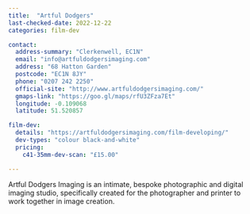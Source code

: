 ```yaml
---
title:  "Artful Dodgers"
last-checked-date: 2022-12-22
categories: film-dev

contact:
  address-summary: "Clerkenwell, EC1N"
  email: "info@artfuldodgersimaging.com"
  address: "68 Hatton Garden"
  postcode: "EC1N 8JY"
  phone: "0207 242 2250"
  official-site: "http://www.artfuldodgersimaging.com/"
  gmaps-link: "https://goo.gl/maps/rfU3ZFza7Et"
  longitude: -0.109068
  latitude: 51.520857

film-dev:
  details: "https://artfuldodgersimaging.com/film-developing/"
  dev-types: "colour black-and-white"  
  pricing:
    c41-35mm-dev-scan: "£15.00"

---
```


Artful Dodgers Imaging is an intimate, bespoke photographic and digital imaging studio, specifically created for the photographer and printer to work together in image creation.
